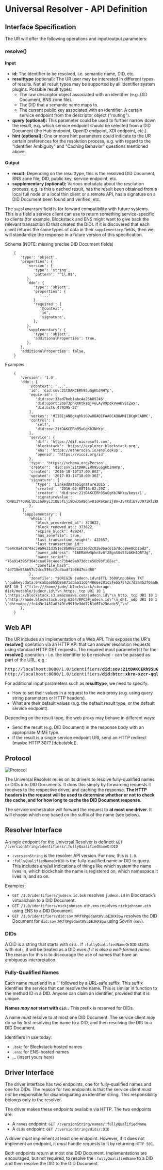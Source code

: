 # Universal Resolver - API Definition

## Interface Specification

The UR will offer the following operations and input/output parameters:

### resolve()

#### Input

* **id:** The identifier to be resolved, i.e. semantic name, DID, etc.
* **resulttype** (optional): The UR user may be interested in different types of results. Not all result types may be supported by all identifier system plugins. Possible result types:
    * The raw descriptor object associated with an identifier (e.g. DID Document, BNS zone file).
    * The DID that a semantic name maps to.
    * The current public key associated with an identifier.
A certain service endpoint from the descriptor object ("routing").
* **query (optional):** This parameter could be used to further narrow down the result, e.g. which service endpoint should be selected from a DID Document (the Hub endpoint, OpenID endpoint, XDI endpoint, etc.).
* **hint (optional):** One or more hint parameters could indicate to the UR certain preferences for the resolution process, e.g. with regard to the "Identifier Ambiguity" and "Caching Behavior" questions mentioned above.

#### Output

* **result:** Depending on the resulttype, this is the resolved DID Document, BNS zone file, DID, public key, service endpoint, etc.
* **supplementary (optional):** Various metadata about the resolution process, e.g. is this a cached result, has the result been obtained from a local full node or a local thin client or a remote API, has a signature on a DID Document been found and verified, etc.

The `supplementary` field is for forward compatibility with future systems.  This is a field a service client can use to return something service-specific to clients (for example, Blockstack and ENS might want to give back the relevant transaction ID that created the DID).  If it is discovered that each client returns the same types of data in their `supplementary` fields, then we will standardize the response in a future version of this specification.

Schema (NOTE: missing precise DID Document fields)

```
    {
       'type': 'object',
       'properties': {
          'version': {
             'type': 'string',
             'pattern': '^1\.0$',
          },
          'ddo': {
             'type': 'object',
             'properties': {
                '...'
             }
             'required': [
                '@context',
                'id',
                'signature',
             ],
          },
          'supplementary': {
             'type': 'object',
             'additionalProperties': true,
          },
       },
       'additionalProperties': false,
    }           
```

Examples

```
    {
       'version': '1.0',
       'ddo': {
           '@context': '...',
           'id': 'did:sov:21tDAKCERh95uGgKbJNHYp',
           'equiv-id': [
              'did:sov:33ad7beb1abc4a26b89246',
              'did:uport:2opT3phRXKtkaqjv6LAyR9pqkVwADVECZwx',
              'did:bstk:479395-27'
           ],
           'verkey': 'MIIBIjANBgkqhkiG9w0BAQEFAAOCAQ8AMIIBCgKCABMC',
           'control': [
              'self',
              'did:sov:21tDAKCERh95uGgKbJNHYp',
           ],
           'service': {
              'dif': 'https://dif.microsoft.com',
              'blockstack': 'https://explorer.blockstack.org',
              'ens': 'https://etherscan.io/enslookup',
              'openid': 'https://vicci.org/id',
           },
           'type': 'https://schema.org/Person',
           'creator': 'did:sov:21tDAKCERh95uGgKbJNHYp',
           'created': '2016-10-10T17:00:00Z',
           'updated': '2017-03-14T18:00:30Z',
           'signature': {
              'type': 'LinkedDataSignature2015',
              'created': '2016-02-08T16:02:20Z',
              'creator': 'did:sov:21tDAKCERh95uGgKbJNHYp/keys/1',
              'signatureValue': 'QNB13Y7Q9oLlDLL6AHyL31OE5fLji9DwJSA8qnv81oRaKonij8m+Jv4XdiEYvJ97iRlzKU/92/0LafSL5JftEgl960DLcbqMFxOtbAmFOIMa7eDcrgTL5ytXeYCYKLjHQG3s8a3UKDKRuEK54qK1G5hGKGoLgAVa6xgcDLjW7M19PEJV/c3HpGA7Eez6VFMoTt4yESjZvOXC97xN3KpshOx2HT/btgUbo0XjA1Oi0QHdgrLcUsQGt6w23RjeSToalrsA1G69OFeN2OiQrz9Jb4561hvKLSyWObwRmS6n5Vgr5xkvUm6MONRq0Vg33kXevoVM64KTBkISul61tzjn4w==',
           },
        },
        'supplementary': {
           'whois': {
              "block_preordered_at": 373622, 
              "block_renewed_at": 373622, 
              "expire_block": 489247, 
              "has_zonefile": true, 
              "last_transaction_height": 422657, 
              "last_transaction_id": "5e4c0a42874ac59a9e21d351ec8b06971231ed2c02e0bac61b7dcc8ee8cb1ad2", 
              "owner_address": "16EMaNw3pkn3v6f2BgnSSs53zAKH4Q8YJg", 
              "owner_script": "76a914395f3643cea07ec4eec73b4d9a973dcce56b9bf188ac", 
              "zonefile_hash": "4d718e536b57c2dcc556cf2cdbadf1b6647ead80"
           },
           'zonefile': "$ORIGIN judecn.id\n$TTL 3600\npubkey TXT \"pubkey:data:04cabba0b5b9a871dbaa11c044066e281c5feb57243c7d2a452f06a0d708613a46ced59f9f806e601b3353931d1e4a98d7040127f31016311050bedc0d4f1f62ff\"\n_file URI 10 1 \"file:///home/jude/.blockstack/storage-disk/mutable/judecn.id\"\n_https._tcp URI 10 1 \"https://blockstack.s3.amazonaws.com/judecn.id\"\n_http._tcp URI 10 1 \"http://node.blockstack.org:6264/RPC2#judecn.id\"\n_dht._udp URI 10 1 \"dht+udp://fc4d9c1481a6349fe99f0e3dd7261d67b23dadc5\"\n"
       },
    }       
```

## Web API

The UR includes an implementation of a Web API. This exposes the UR's **resolve()** operation via an HTTP API that can answer resolution requests using standard HTTP GET requests. The required input parameter(s) for the **resolve()** operation - i.e. the identifier to be resolved - can be passed as part of the URL, e.g.:

<pre>
http://localhost:8080/1.0/identifiers/<b>did:sov:21tDAKCERh95uGgKbJNHYp</b>
http://localhost:8080/1.0/identifiers/<b>did:btcr:xkrn-xzcr-qqlv-j6sl</b>
</pre>

For additional input parameters such as **resulttype**, we need to specify:

* How to set their values in a request to the web proxy (e.g. using query string parameters or HTTP headers).
* What are their default values (e.g. the default result type, or the default service endpoint).

Depending on the result type, the web proxy may behave in different ways:

* Send the result (e.g. DID Document) in the response body with an appropriate MIME type.
* If the result is a single service endpoint URI, send an HTTP redirect (maybe HTTP 307? [debatable]).

## Protocol

![Protocol](/docs/figures/protocol.png)

The Universal Resolver relies on its drivers to resolve
fully-qualified names or DIDs into DID Documents.  It does this simply by forwarding requests it
receives to the respective driver, and caching the response.  **The HTTP headers in
the request will be used to determine whether or not to check the cache, and for
how long to cache the DID Document response.**

The service orchestrator will forward the request to **at most one driver**.  It will choose which one based on the suffix of the name (see below).

## Resolver Interface

A single endpoint for the Universal Resolver is defined:  `GET /:versionString/identifiers/:fullyQualifiedNameOrDID`

* `:versionString` is the resolver API version.  For now, this is `1.0`.
* `:fullyQualifiedNameOrDID` is the fully-qualified name or DID to query.  This includes any/all indications of things like which system the name lives in, which blockchain the name is registered on, which namespace it lives in, and so on.

Examples:

* `GET /1.0/identifiers/judecn.id.bsk` resolves `judecn.id` in Blockstack’s virtualchain to a DID Document.
* `GET /1.0/identifiers/nickjohnson.eth.ens` resolves `nickjohnson.eth` using ENS to a DID Document.
* `GET /1.0/identifiers/did:sov:WRfXPg8dantKVubE3HX8pw` resolves the DID Document for `did:sov:WRfXPg8dantKVubE3HX8pw` using Sovrin (`sov`).

### DIDs

A DID is a string that starts with `did:`.  If `:fullyQualifiedNameOrDID` starts
with `did:`, it will be treated as a DID _even if it is also a well-formed
name_.  The reason for this is to discourage the use of names that have an
ambiguous interpretation.

### Fully-Qualified Names

Each name _must_ end in a '.' followed by a URL-safe suffix.  This suffix identifies the service that can resolve
the name.  This is similar in function to the method ID in a DID.  Anyone can
claim an identifier, provided that it is unique.

**Names _may not_ start with `did:`.**  This prefix is reserved for DIDs.

A name _must_ resolve to at most one DID Document.  The service client _may_ do so by
first resolving the name to a DID, and then resolving the DID to a DID Document.

Identifiers in use today:

* `.bsk`: for Blockstack-hosted names
* `.ens`: for ENS-hosted names
* ... (insert yours here)

## Driver Interface

The driver interface has two endpoints, one for fully-qualified names
and one for DIDs.  The reason for two endpoints is that the service client _must
not_ be responsible for disambiguating an identifier string.  This
responsibility belongs only to the resolver.

The driver makes these endpoints available via HTTP. The two endpoints are:

* A `names` endpoint: `GET /:versionString/names/:fullyQualifiedName`
* A `dids` endpoint: `GET /:versionString/dids/:DID`

A driver _must_ implement at least one endpoint.  However, if it does not
implement an endpoint, it _must_ handle requests to it by returning `HTTP 501`.

Both endpoints return at most one DID Document.  Implementations are encouraged, but not
required, to resolve the `:fullyQualifiedName` to a DID and then resolve the DID
to the DID Document.
